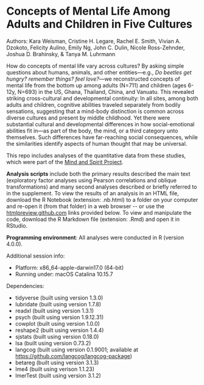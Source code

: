 # Concepts of Mental Life Among Adults and Children in Five Cultures

Authors: Kara Weisman, Cristine H. Legare, Rachel E. Smith, Vivian A. Dzokoto, Felicity Aulino, Emily Ng, John C. Dulin, Nicole Ross-Zehnder, Joshua D. Brahinsky, & Tanya M. Luhrmann

How do concepts of mental life vary across cultures? By asking simple questions about humans, animals, and other entities—e.g., *Do beetles get hungry? remember things? feel love?*—we reconstructed concepts of mental life from the bottom up among adults (N=711) and children (ages 6-12y, N=693) in the US, Ghana, Thailand, China, and Vanuatu. This revealed striking cross-cultural and developmental continuity: In all sites, among both adults and children, cognitive abilities traveled separately from bodily sensations, suggesting that a mind-body distinction is common across diverse cultures and present by middle childhood. Yet there were substantial cultural and developmental differences in how social-emotional abilities fit in—as part of the body, the mind, or a third category unto themselves. Such differences have far-reaching social consequences, while the similarities identify aspects of human thought that may be universal.

This repo includes analyses of the quantitative data from these studies, which were part of the [Mind and Spirit Project](https://themindandspiritproject.stanford.edu/#Home).

**Analysis scripts** include both the primary results described the main text (exploratory factor analyses using Pearson correlations and oblique transformations) and many second analyses described or briefly referred to in the supplement. To view the results of an analysis in an HTML file, download the R Notebook (extension: .nb.html) to a folder on your computer and re-open it (from that folder) in a web browser -- or use the [htmlpreview.github.com](htmlpreview.github.com) links provided below. To view and manipulate the code, download the R Markdown file (extension: .Rmd) and open it in RStudio.

**Programming environment**: All analyses were conducted in R (version 4.0.0). 

Additional session info:
- Platform: x86_64-apple-darwin17.0 (64-bit)
- Running under: macOS Catalina 10.15.7

Dependencies:
- tidyverse (built using version 1.3.0) 
- lubridate (built using version 1.7.8)
- readxl (built using version 1.3.1)
- psych (built using version 1.9.12.31)
- cowplot (built using version 1.0.0)
- reshape2 (built using version 1.4.4)
- sjstats (built using version 0.18.0)
- lsa (built using version 0.73.2)
- langcog (built using version 0.1.9001; available at https://github.com/langcog/langcog-package)
- betareg (built using version 3.1.3)
- lme4 (built using verison 1.1.23)
- lmerTest (built using version 3.1.2)

